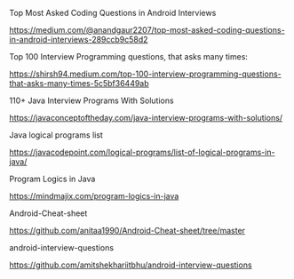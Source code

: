 Top Most Asked Coding Questions in Android Interviews

https://medium.com/@anandgaur2207/top-most-asked-coding-questions-in-android-interviews-289ccb9c58d2

Top 100 Interview Programming questions, that asks many times:

https://shirsh94.medium.com/top-100-interview-programming-questions-that-asks-many-times-5c5bf36449ab

110+ Java Interview Programs With Solutions

https://javaconceptoftheday.com/java-interview-programs-with-solutions/

Java logical programs list

https://javacodepoint.com/logical-programs/list-of-logical-programs-in-java/

Program Logics in Java

https://mindmajix.com/program-logics-in-java

Android-Cheat-sheet

https://github.com/anitaa1990/Android-Cheat-sheet/tree/master

android-interview-questions

https://github.com/amitshekhariitbhu/android-interview-questions

